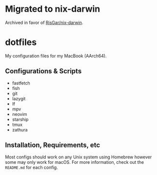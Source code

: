 # Migrated to nix-darwin

Archived in favor of [RisGar/nix-darwin](https://github.com/RisGar/nix-darwin).

# dotfiles

My configuration files for my MacBook (AArch64).

## Configurations & Scripts

- fastfetch
- fish
- git
- lazygit
- lf
- mpv
- neovim
- starship
- tmux
- zathura

## Installation, Requirements, etc

Most configs should work on any Unix system using Homebrew however some may only work for macOS. For more information, check out the `README.md` for each config.
